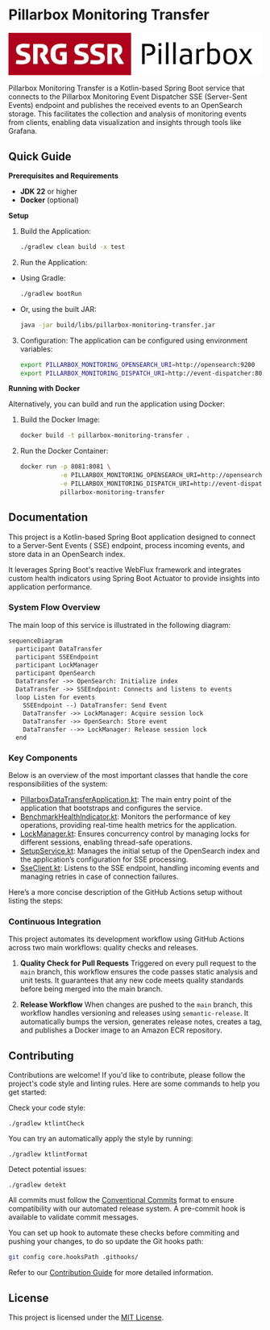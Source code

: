 # Pillarbox Monitoring Transfer

![Pillarbox logo](docs/README-images/logo.jpg)

Pillarbox Monitoring Transfer is a Kotlin-based Spring Boot service that connects to the Pillarbox
Monitoring Event Dispatcher SSE (Server-Sent Events) endpoint and publishes the received events to
an OpenSearch storage. This facilitates the collection and analysis of monitoring events from
clients, enabling data visualization and insights through tools like Grafana.

## Quick Guide

**Prerequisites and Requirements**

- **JDK 22** or higher
- **Docker** (optional)

**Setup**

1. Build the Application:
   ```bash
   ./gradlew clean build -x test
   ```

2. Run the Application:

- Using Gradle:
  ```bash
  ./gradlew bootRun
  ```
- Or, using the built JAR:
  ```bash
  java -jar build/libs/pillarbox-monitoring-transfer.jar
  ```

3. Configuration:
   The application can be configured using environment variables:
   ```bash
   export PILLARBOX_MONITORING_OPENSEARCH_URI=http://opensearch:9200
   export PILLARBOX_MONITORING_DISPATCH_URI=http://event-dispatcher:8080/events
   ```

**Running with Docker**

Alternatively, you can build and run the application using Docker:

1. Build the Docker Image:
   ```bash
   docker build -t pillarbox-monitoring-transfer .
   ```

2. Run the Docker Container:
   ```bash
   docker run -p 8081:8081 \
              -e PILLARBOX_MONITORING_OPENSEARCH_URI=http://opensearch:9200 \
              -e PILLARBOX_MONITORING_DISPATCH_URI=http://event-dispatcher:8080/events \
              pillarbox-monitoring-transfer
   ```

## Documentation

This project is a Kotlin-based Spring Boot application designed to connect to a Server-Sent Events (
SSE) endpoint, process incoming events, and store data in an OpenSearch index.

It leverages Spring Boot's reactive WebFlux framework and integrates custom health indicators using
Spring Boot Actuator to provide insights into application performance.

### System Flow Overview

The main loop of this service is illustrated in the following diagram:

```mermaid
sequenceDiagram
  participant DataTransfer
  participant SSEEndpoint
  participant LockManager
  participant OpenSearch
  DataTransfer ->> OpenSearch: Initialize index
  DataTransfer ->> SSEEndpoint: Connects and listens to events
  loop Listen for events
    SSEEndpoint --) DataTransfer: Send Event
    DataTransfer ->> LockManager: Acquire session lock
    DataTransfer ->> OpenSearch: Store event
    DataTransfer -->> LockManager: Release session lock
  end
```

### Key Components

Below is an overview of the most important classes that handle the core responsibilities of the
system:

- [PillarboxDataTransferApplication.kt][main-entry-point]: The main entry point of the application
  that bootstraps and configures the service.
- [BenchmarkHealthIndicator.kt][health-indicator]: Monitors the performance of key operations,
  providing real-time health metrics for the application.
- [LockManager.kt][lock-manager]: Ensures concurrency control by managing locks for different
  sessions, enabling thread-safe operations.
- [SetupService.kt][setup-service]: Manages the initial setup of the OpenSearch index and the
  application’s configuration for SSE processing.
- [SseClient.kt][sse-client]: Listens to the SSE endpoint, handling incoming events and managing
  retries in case of connection failures.

Here’s a more concise description of the GitHub Actions setup without listing the steps:

### Continuous Integration

This project automates its development workflow using GitHub Actions across two main workflows:
quality checks and releases.

1. **Quality Check for Pull Requests**
   Triggered on every pull request to the `main` branch, this workflow ensures the code passes
   static analysis and unit tests. It guarantees that any new code meets quality standards before
   being merged into the main branch.

2. **Release Workflow**
   When changes are pushed to the `main` branch, this workflow handles versioning and releases using
   `semantic-release`. It automatically bumps the version, generates release notes, creates a tag,
   and publishes a Docker image to an Amazon ECR repository.

## Contributing

Contributions are welcome! If you'd like to contribute, please follow the project's code style and
linting rules. Here are some commands to help you get started:

Check your code style:

```shell
./gradlew ktlintCheck
```

You can try an automatically apply the style by running:

```shell
./gradlew ktlintFormat
```

Detect potential issues:

```shell
./gradlew detekt
```

All commits must follow the [Conventional Commits](https://www.conventionalcommits.org/en/v1.0.0/)
format to ensure compatibility with our automated release system. A pre-commit hook is available to
validate commit messages.

You can set up hook to automate these checks before commiting and pushing your changes, to do so
update the Git hooks path:

```bash
git config core.hooksPath .githooks/
```

Refer to our [Contribution Guide](docs/CONTRIBUTING.md) for more detailed information.

## License

This project is licensed under the [MIT License](LICENSE).

[main-entry-point]: src/main/kotlin/ch/srgssr/pillarbox/monitoring/PillarboxDataTransferApplication.kt

[health-indicator]: src/main/kotlin/ch/srgssr/pillarbox/monitoring/health/BenchmarkHealthIndicator.kt

[lock-manager]: src/main/kotlin/ch/srgssr/pillarbox/monitoring/concurrent/LockManager.kt

[setup-service]: src/main/kotlin/ch/srgssr/pillarbox/monitoring/event/SetupService.kt

[sse-client]: src/main/kotlin/ch/srgssr/pillarbox/monitoring/event/SseClient.kt
